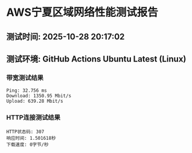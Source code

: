 # AWS宁夏区域网络性能测试报告
## 测试时间: 2025-10-28 20:17:02
## 测试环境: GitHub Actions Ubuntu Latest (Linux)

### 带宽测试结果
```
Ping: 32.756 ms
Download: 1350.95 Mbit/s
Upload: 639.28 Mbit/s
```

### HTTP连接测试结果
```
HTTP状态码: 307
响应时间: 1.501618秒
下载速度: 0字节/秒
```


